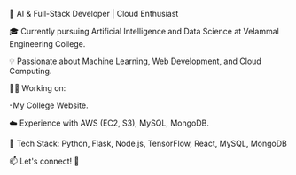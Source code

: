 🚀 AI & Full-Stack Developer | Cloud Enthusiast

🎓 Currently pursuing Artificial Intelligence and Data Science at Velammal Engineering College.

💡 Passionate about Machine Learning, Web Development, and Cloud Computing.

👨‍💻 Working on:

-My College Website.

☁️ Experience with AWS (EC2, S3), MySQL, MongoDB.

🔧 Tech Stack: Python, Flask, Node.js, TensorFlow, React, MySQL, MongoDB

📫 Let's connect! 🚀

